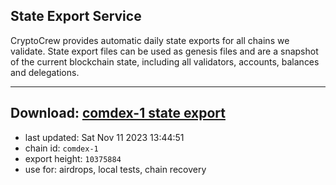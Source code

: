 ## State Export Service
CryptoCrew provides automatic daily state exports for all chains we validate. State export files can be used as genesis files and are a snapshot of the current blockchain state, including all validators, accounts, balances and delegations.

---
**Download: [comdex-1 state export](https://dl.ccvalidators.com/SERVICE/comdex/comdex-1_export_10375884.json)**
---

- last updated: Sat Nov 11 2023 13:44:51
- chain id: `comdex-1`
- export height: `10375884`
- use for: airdrops, local tests, chain recovery
